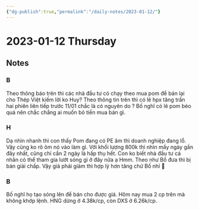 ```yaml
---
{"dg-publish":true,"permalink":"/daily-notes/2023-01-12/"}
---
```


# 2023-01-12 Thursday

## Notes

### B

Theo thông báo trên thì các nhà đầu tư có chạy theo mua pom để bán lại cho Thép Việt kiếm lời ko Huy?
Theo thông tin trên thì có lẽ hpx tăng trần hai phiên liên tiếp trước 11/01 chắc là có nguyên do ?
Bố nghĩ có lẽ pom bèo quá nên chắc chẳng ai muốn bỏ tiền mua bán gì.

### H

Dạ nhìn nhanh thì con thấy Pom đang có PE âm thì doanh nghiệp đang lỗ. Vậy cũng ko rõ ôm nó vào làm gì. Với khối lượng 800k thì nhìn mấy ngày gần đây nhất, cũng chỉ cần 2 ngày là hấp thụ hết. Con ko biết nhà đầu tư cá nhân có thể tham gia lướt sóng gì ở đây nữa ạ
Hmm. Theo như Bố đưa thì bị bán giải chấp. Vậy giá phải giảm thì hợp lý hơn tăng chứ Bố nhỉ 🤔

### B

Bố nghĩ họ tạo sóng lên để bán cho được giá.
Hôm nay mua 2 cp trên mà không khớp lệnh.
HNG dừng ở 4.38k/cp, còn DXS ở 6.26k/cp.